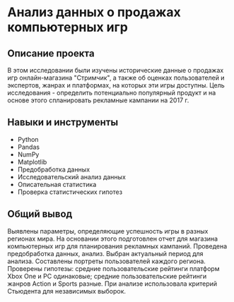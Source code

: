 # Анализ данных о продажах компьютерных игр 
## Описание проекта

В этом исследовании были изучены исторические данные о продажах игр онлайн-магазина "Стримчик", а также об оценках пользователей и экспертов, жанрах и платформах, на которых эти игры доступны. Цель исследования - определить потенциально популярный продукт и на основе этого спланировать рекламные кампании на 2017 г.


## Навыки и инструменты

- Python
- Pandas
- NumPy
- Matplotlib
- Предобработка данных
- Исследовательский анализ данных
- Описательная статистика
- Проверка статистических гипотез

## Общий вывод 

Выявлены параметры, определяющие успешность игры в разных регионах мира. На
основании этого подготовлен отчет для магазина компьютерных игр для планирования
рекламных кампаний. Проведена предобработка данных, анализ. Выбран актуальный
период для анализа. Составлены портреты пользователей каждого региона. Проверены
гипотезы: средние пользовательские рейтинги платформ Xbox One и PC одинаковые;
средние пользовательские рейтинги жанров Action и Sports разные. При анализе использовала критерий Стьюдента для независимых выборок.

